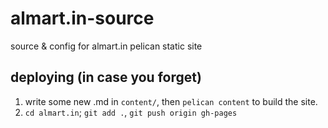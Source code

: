 # almart.in-source
source &amp; config for almart.in pelican static site

## deploying (in case you forget)
1) write some new .md in `content/`, then `pelican content` to build the site.
2) `cd almart.in`; `git add .`, `git push origin gh-pages`
 